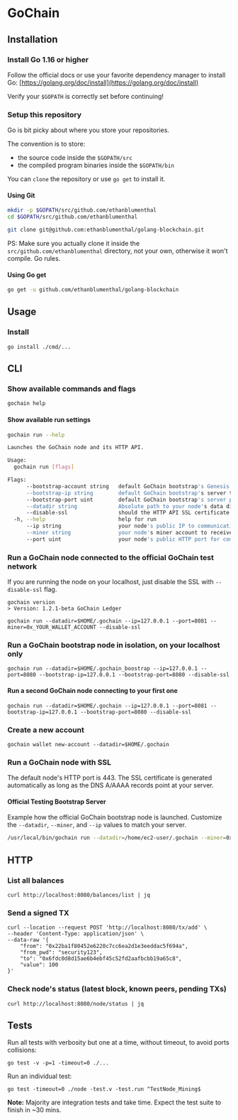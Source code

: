 # GoChain

## Installation

### Install Go 1.16 or higher

Follow the official docs or use your favorite dependency manager
to install Go: [https://golang.org/doc/install](https://golang.org/doc/install)

Verify your `$GOPATH` is correctly set before continuing!

### Setup this repository

Go is bit picky about where you store your repositories.

The convention is to store:

- the source code inside the `$GOPATH/src`
- the compiled program binaries inside the `$GOPATH/bin`

You can `clone` the repository or use `go get` to install it.

#### Using Git

```bash
mkdir -p $GOPATH/src/github.com/ethanblumenthal
cd $GOPATH/src/github.com/ethanblumenthal

git clone git@github.com:ethanblumenthal/golang-blockchain.git
```

PS: Make sure you actually clone it inside the `src/github.com/ethanblumenthal` directory, not your own, otherwise it won't compile. Go rules.

#### Using Go get

```bash
go get -u github.com/ethanblumenthal/golang-blockchain
```

## Usage

### Install

```
go install ./cmd/...
```

## CLI

### Show available commands and flags

```bash
gochain help
```

#### Show available run settings

```bash
gochain run --help

Launches the GoChain node and its HTTP API.

Usage:
  gochain run [flags]

Flags:
      --bootstrap-account string   default GoChain bootstrap's Genesis account with 1M GoChain tokens (default "0x09ee50f2f37fcba1845de6fe5c762e83e65e755c")
      --bootstrap-ip string        default GoChain bootstrap's server to interconnect peers (default "node.gochain.bootstrap")
      --bootstrap-port uint        default GoChain bootstrap's server port to interconnect peers (default 443)
      --datadir string             Absolute path to your node's data dir where the DB will be/is stored
      --disable-ssl                should the HTTP API SSL certificate be disabled? (default false)
  -h, --help                       help for run
      --ip string                  your node's public IP to communication with other peers (default "127.0.0.1")
      --miner string               your node's miner account to receive the block rewards (default "0x0000000000000000000000000000000000000000")
      --port uint                  your node's public HTTP port for communication with other peers (configurable if SSL is disabled) (default 443)
```

### Run a GoChain node connected to the official GoChain test network

If you are running the node on your localhost, just disable the SSL with `--disable-ssl` flag.

```
gochain version
> Version: 1.2.1-beta GoChain Ledger

gochain run --datadir=$HOME/.gochain --ip=127.0.0.1 --port=8081 --miner=0x_YOUR_WALLET_ACCOUNT --disable-ssl
```

### Run a GoChain bootstrap node in isolation, on your localhost only

```
gochain run --datadir=$HOME/.gochain_boostrap --ip=127.0.0.1 --port=8080 --bootstrap-ip=127.0.0.1 --bootstrap-port=8080 --disable-ssl
```

#### Run a second GoChain node connecting to your first one

```
gochain run --datadir=$HOME/.gochain --ip=127.0.0.1 --port=8081 --bootstrap-ip=127.0.0.1 --bootstrap-port=8080 --disable-ssl
```

### Create a new account

```
gochain wallet new-account --datadir=$HOME/.gochain
```

### Run a GoChain node with SSL

The default node's HTTP port is 443. The SSL certificate is generated automatically as long as the DNS A/AAAA records point at your server.

#### Official Testing Bootstrap Server

Example how the official GoChain bootstrap node is launched. Customize the `--datadir`, `--miner`, and `--ip` values to match your server.

```bash
/usr/local/bin/gochain run --datadir=/home/ec2-user/.gochain --miner=0x09ee50f2f37fcba1845de6fe5c762e83e65e755c --ip=node.gochain.bootstrap --port=443 --ssl-email=ethan.blumenthal@gmail.com --bootstrap-ip=node.gochain.bootstrap --bootstrap-port=443 --bootstrap-account=0x09ee50f2f37fcba1845de6fe5c762e83e65e755c
```

## HTTP

### List all balances

```
curl http://localhost:8080/balances/list | jq
```

### Send a signed TX

```
curl --location --request POST 'http://localhost:8080/tx/add' \
--header 'Content-Type: application/json' \
--data-raw '{
	"from": "0x22ba1f80452e6220c7cc6ea2d1e3eeddac5f694a",
	"from_pwd": "security123",
	"to": "0x6fdc0d8d15ae6b4ebf45c52fd2aafbcbb19a65c8",
	"value": 100
}'
```

### Check node's status (latest block, known peers, pending TXs)

```
curl http://localhost:8080/node/status | jq
```

## Tests

Run all tests with verbosity but one at a time, without timeout, to avoid ports collisions:

```
go test -v -p=1 -timeout=0 ./...
```

Run an individual test:

```
go test -timeout=0 ./node -test.v -test.run ^TestNode_Mining$
```

**Note:** Majority are integration tests and take time. Expect the test suite to finish in ~30 mins.
